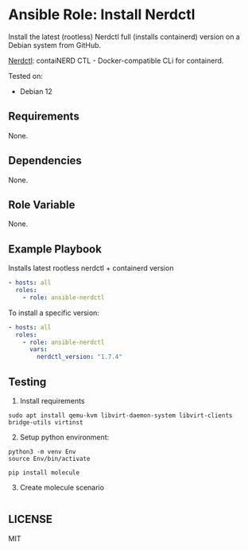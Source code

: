# Ansible Role: Install Nerdctl

Install the latest (rootless) Nerdctl full (installs containerd) version on a Debian system from GitHub.

[Nerdctl](https://github.com/containerd/nerdctl): contaiNERD CTL - Docker-compatible CLi for containerd.

Tested on:
- Debian 12

## Requirements
None.

## Dependencies
None.

## Role Variable
None.

## Example Playbook
Installs latest rootless nerdctl + containerd version
```YAML
- hosts: all
  roles:
    - role: ansible-nerdctl
```

To install a specific version:
```YAML
- hosts: all
  roles:
    - role: ansible-nerdctl
      vars:
        nerdctl_version: "1.7.4"
```


## Testing
1. Install requirements
```SHELL
sudo apt install qemu-kvm libvirt-daemon-system libvirt-clients bridge-utils virtinst
```

2. Setup python environment: 
```SHELL
python3 -m venv Env
source Env/bin/activate

pip install molecule 
```

3. Create molecule scenario
```SHELL

```

## LICENSE
MIT

